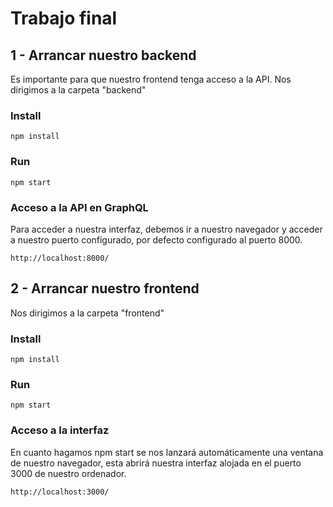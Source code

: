 # Trabajo final 

## 1 - Arrancar nuestro backend

Es importante para que nuestro frontend tenga acceso a la API.
Nos dirigimos a la carpeta "backend"

### Install

```
npm install
```

### Run 

```
npm start
```


### Acceso a la API en GraphQL 
Para acceder a nuestra interfaz, debemos ir a nuestro navegador y acceder a nuestro puerto configurado, por defecto configurado al puerto 8000.


```
http://localhost:8000/
```

## 2 - Arrancar nuestro frontend

Nos dirigimos a la carpeta "frontend"

### Install

```
npm install
```

### Run 

```
npm start
```


### Acceso a la interfaz

En cuanto hagamos npm start se nos lanzará automáticamente una ventana de nuestro navegador, esta abrirá nuestra interfaz alojada en el puerto 3000 de nuestro ordenador.


```
http://localhost:3000/
```
